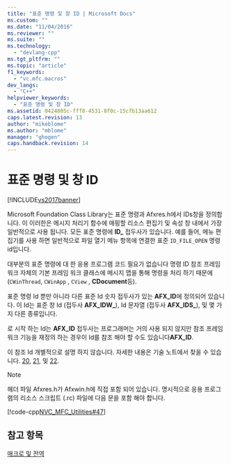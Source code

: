 ```yaml
---
title: "표준 명령 및 창 ID | Microsoft Docs"
ms.custom: ""
ms.date: "11/04/2016"
ms.reviewer: ""
ms.suite: ""
ms.technology: 
  - "devlang-cpp"
ms.tgt_pltfrm: ""
ms.topic: "article"
f1_keywords: 
  - "vc.mfc.macros"
dev_langs: 
  - "C++"
helpviewer_keywords: 
  - "표준 명령 및 창 ID"
ms.assetid: 0424805c-fff8-4531-8f0c-15cfb13aa612
caps.latest.revision: 13
author: "mikeblome"
ms.author: "mblome"
manager: "ghogen"
caps.handback.revision: 14
---
```

# 표준 명령 및 창 ID
[!INCLUDE[vs2017banner](../../assembler/inline/includes/vs2017banner.md)]

Microsoft Foundation Class Library는 표준 명령과 Afxres.h에서 IDs창을 정의합니다.  이 이러한은 메시지 처리기 함수에 매핑할 리소스 편집기 및 속성 창 내에서 가장 일반적으로 사용 됩니다.  모든 표준 명령에  **ID\_** 접두사가 있습니다.  예를 들어, 메뉴 편집기를 사용 하면 일반적으로 파일 열기 메뉴 항목에 연결한 표준  `ID_FILE_OPEN`  명령 id입니다.  
  
 대부분의 표준 명령에 대 한 응용 프로그램 코드 필요가 없습니다 명령 ID 참조 프레임 워크 자체의 기본 프레임 워크 클래스에 메시지 맵을 통해 명령을 처리 하기 때문에 \(`CWinThread`,  `CWinApp` ,  `CView` ,  **CDocument**등\).  
  
 표준 명령 Id 뿐만 아니라 다른 표준 Id 숫자 접두사가 있는 **AFX\_ID**에 정의되어 있습니다.  이 Id는 표준 창 Id \(접두사  **AFX\_IDW\_**\), Id 문자열 \(접두사  **AFX\_IDS\_**\), 및 몇 가지 다른 종류입니다.  
  
 로 시작 하는 Id는  **AFX\_ID** 접두사는 프로그래머는 거의 사용 되지 않지만 참조 프레임 워크 기능을 재정의 하는 경우이 Id를 참조 해야 할 수도 있습니다**AFX\_ID**.  
  
 이 참조 Id 개별적으로 설명 하지 않습니다.  자세한 내용은 기술 노트에서 찾을 수 있습니다. [20](../../mfc/tn020-id-naming-and-numbering-conventions.md),  [21](../../mfc/tn021-command-and-message-routing.md), 및  [22](../../mfc/tn022-standard-commands-implementation.md).  
  
> [!NOTE]
>  헤더 파일 Afxres.h가 Afxwin.h에 직접 포함 되어 있습니다.  명시적으로 응용 프로그램의 리소스 스크립트 \(.rc\) 파일에 다음 문을 포함 해야 합니다.  
  
 [!code-cpp[NVC_MFC_Utilities#47](../../mfc/codesnippet/CPP/standard-command-and-window-ids_1.h)]  
  
## 참고 항목  
 [매크로 및 전역](../../mfc/reference/mfc-macros-and-globals.md)